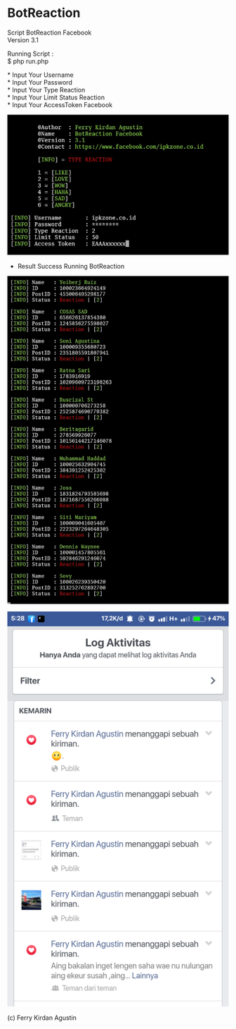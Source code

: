 # BotReaction

 <p><p>
 
 Script BotReaction Facebook<br>
 Version 3.1<br>
 
 Running Script :<br>
 $ php run.php<br>
 <p>
 * Input Your Username<br>
 * Input Your Password<br>
 * Input Your Type Reaction<br>
 * Input Your Limit Status Reaction<br>
 * Input Your AccessToken Facebook<br>
 <p>

 <img src="https://github.com/ipkzone/BotReaction/blob/master/img01.jpg" alt="img01" />
<p>

 * Result Success Running BotReaction<br>
 <p>
 
  <img src="https://github.com/ipkzone/BotReaction/blob/master/img02.jpg" alt="img02" />
<p>


  <img src="https://github.com/ipkzone/BotReaction/blob/master/ss.png" alt="Screan Result" />
<p>
<p>

(c) Ferry Kirdan Agustin
